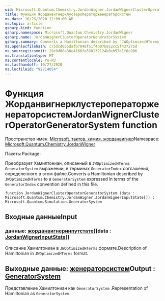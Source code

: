 ```yaml
---
uid: Microsoft.Quantum.Chemistry.JordanWigner.JordanWignerClusterOperatorGeneratorSystem
title: Функция Жорданвигнерклустероператорженераторсистем
ms.date: 10/26/2020 12:00:00 AM
ms.topic: article
qsharp.kind: function
qsharp.namespace: Microsoft.Quantum.Chemistry.JordanWigner
qsharp.name: JordanWignerClusterOperatorGeneratorSystem
qsharp.summary: Converts a Hamiltonian described by `JWOptimizedHTerms` to a `GeneratorSystem` expressed in terms of the `GeneratorIndex` convention defined in this file.
ms.openlocfilehash: c75dcd655dafb7048f61f4b07b852cc5f437275d
ms.sourcegitcommit: 29e0d88a30e4166fa580132124b0eb57e1f0e986
ms.translationtype: MT
ms.contentlocale: ru-RU
ms.lasthandoff: 10/27/2020
ms.locfileid: "92714054"
---
```

# <a name="jordanwignerclusteroperatorgeneratorsystem-function"></a><span data-ttu-id="e7f84-102">Функция Жорданвигнерклустероператорженераторсистем</span><span class="sxs-lookup"><span data-stu-id="e7f84-102">JordanWignerClusterOperatorGeneratorSystem function</span></span>

<span data-ttu-id="e7f84-103">Пространство имен: [Microsoft. тактов. химия. жорданвигнер](xref:Microsoft.Quantum.Chemistry.JordanWigner)</span><span class="sxs-lookup"><span data-stu-id="e7f84-103">Namespace: [Microsoft.Quantum.Chemistry.JordanWigner](xref:Microsoft.Quantum.Chemistry.JordanWigner)</span></span>

<span data-ttu-id="e7f84-104">Пакеты [](https://nuget.org/packages/)</span><span class="sxs-lookup"><span data-stu-id="e7f84-104">Package: [](https://nuget.org/packages/)</span></span>


<span data-ttu-id="e7f84-105">Преобразует Хамилтониан, описанный в `JWOptimizedHTerms` `GeneratorSystem` выражении, в терминах `GeneratorIndex` соглашения, определенного в этом файле.</span><span class="sxs-lookup"><span data-stu-id="e7f84-105">Converts a Hamiltonian described by `JWOptimizedHTerms` to a `GeneratorSystem` expressed in terms of the `GeneratorIndex` convention defined in this file.</span></span>

```qsharp
function JordanWignerClusterOperatorGeneratorSystem (data : Microsoft.Quantum.Chemistry.JordanWigner.JordanWignerInputState[]) : Microsoft.Quantum.Simulation.GeneratorSystem
```


## <a name="input"></a><span data-ttu-id="e7f84-106">Входные данные</span><span class="sxs-lookup"><span data-stu-id="e7f84-106">Input</span></span>

### <a name="data--jordanwignerinputstate"></a><span data-ttu-id="e7f84-107">данные: [жорданвигнеринпутстате](xref:Microsoft.Quantum.Chemistry.JordanWigner.JordanWignerInputState)[]</span><span class="sxs-lookup"><span data-stu-id="e7f84-107">data : [JordanWignerInputState](xref:Microsoft.Quantum.Chemistry.JordanWigner.JordanWignerInputState)[]</span></span>

<span data-ttu-id="e7f84-108">Описание Хамилтониан в `JWOptimizedHTerms` формате.</span><span class="sxs-lookup"><span data-stu-id="e7f84-108">Description of Hamiltonian in `JWOptimizedHTerms` format.</span></span>



## <a name="output--generatorsystem"></a><span data-ttu-id="e7f84-109">Выходные данные: [женераторсистем](xref:Microsoft.Quantum.Simulation.GeneratorSystem)</span><span class="sxs-lookup"><span data-stu-id="e7f84-109">Output : [GeneratorSystem](xref:Microsoft.Quantum.Simulation.GeneratorSystem)</span></span>

<span data-ttu-id="e7f84-110">Представление Хамилтониан как `GeneratorSystem` .</span><span class="sxs-lookup"><span data-stu-id="e7f84-110">Representation of Hamiltonian as `GeneratorSystem`.</span></span>